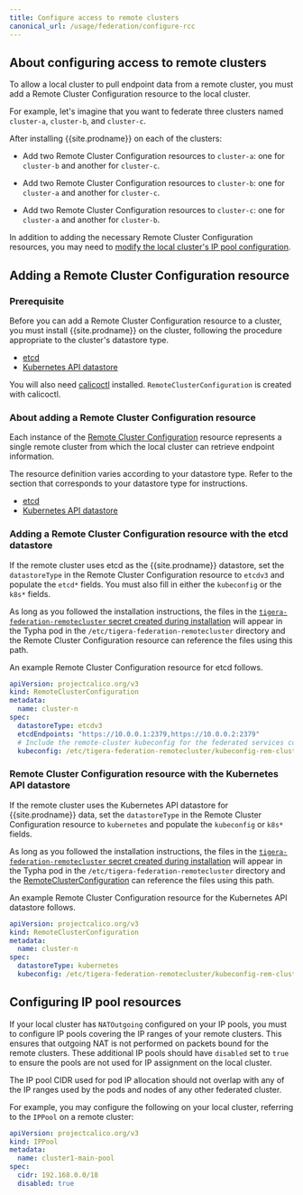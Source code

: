 ```yaml
---
title: Configure access to remote clusters
canonical_url: /usage/federation/configure-rcc
---
```


## About configuring access to remote clusters

To allow a local cluster to pull endpoint data from a remote cluster, you must add a Remote Cluster
Configuration resource to the local cluster.

For example, let's imagine that you want to federate three clusters named `cluster-a`, `cluster-b`,
and `cluster-c`.

After installing {{site.prodname}} on each of the clusters:

- Add two Remote Cluster Configuration resources to `cluster-a`: one for `cluster-b` and another
  for `cluster-c`.

- Add two Remote Cluster Configuration resources to `cluster-b`: one for `cluster-a` and another
  for `cluster-c`.

- Add two Remote Cluster Configuration resources to `cluster-c`: one for `cluster-a` and another
  for `cluster-b`.

In addition to adding the necessary Remote Cluster Configuration resources, you may need to
[modify the local cluster's IP pool configuration](#configuring-ip-pool-resources).

## Adding a Remote Cluster Configuration resource

### Prerequisite

Before you can add a Remote Cluster Configuration resource to a cluster, you must
install {{site.prodname}} on the cluster, following the procedure appropriate to the
cluster's datastore type.
- [etcd]({{site.baseurl}}/reference/other-install-methods/kubernetes/installation/calico#installing-with-federation-using-etcd)
- [Kubernetes API datastore]({{site.baseurl}}/reference/other-install-methods/kubernetes/installation/calico#installing-with-federation-using-kubernetes-api-datastore)

You will also need [calicoctl]({{site.baseurl}}/getting-started/calicoctl/install) installed. `RemoteClusterConfiguration` is created with calicoctl.

### About adding a Remote Cluster Configuration resource

Each instance of the [Remote Cluster Configuration]({{site.baseurl}}/reference/resources/remoteclusterconfiguration)
resource represents a single remote cluster from which the local cluster can retrieve endpoint information.

The resource definition varies according to your datastore type. Refer to the section that corresponds to your datastore
type for instructions.
- [etcd](#adding-a-remote-cluster-configuration-resource-with-the-etcd-datastore)
- [Kubernetes API datastore](#remote-cluster-configuration-resource-with-the-kubernetes-api-datastore)

### Adding a Remote Cluster Configuration resource with the etcd datastore

If the remote cluster uses etcd as the {{site.prodname}} datastore, set the `datastoreType` in the Remote Cluster Configuration
resource to `etcdv3` and populate the `etcd*` fields. You must also fill in either the `kubeconfig` or the `k8s*` fields.

As long as you followed the installation instructions, the files in the
[`tigera-federation-remotecluster` secret created during installation]({{site.baseurl}}/reference/other-install-methods/kubernetes/installation/calico#installing-with-federation-using-etcd)
will appear in the Typha pod in the `/etc/tigera-federation-remotecluster` directory and
the Remote Cluster Configuration resource can reference the files using this path.

An example Remote Cluster Configuration resource for etcd follows.

```yaml
apiVersion: projectcalico.org/v3
kind: RemoteClusterConfiguration
metadata:
  name: cluster-n
spec:
  datastoreType: etcdv3
  etcdEndpoints: "https://10.0.0.1:2379,https://10.0.0.2:2379"
  # Include the remote-cluster kubeconfig for the federated services controller
  kubeconfig: /etc/tigera-federation-remotecluster/kubeconfig-rem-cluster-n
```

### Remote Cluster Configuration resource with the Kubernetes API datastore

If the remote cluster uses the Kubernetes API datastore for {{site.prodname}} data,
set the `datastoreType` in the Remote Cluster Configuration resource
to `kubernetes` and populate the `kubeconfig` or `k8s*` fields.

As long as you followed the installation instructions, the files in the
[`tigera-federation-remotecluster` secret created during installation]({{site.baseurl}}/reference/other-install-methods/kubernetes/installation/calico#installing-with-federation-using-kubernetes-api-datastore)
will appear in the Typha pod in the `/etc/tigera-federation-remotecluster` directory and the [RemoteClusterConfiguration]({{site.baseurl}}/reference/resources/remoteclusterconfiguration)
can reference the files using this path.

An example Remote Cluster Configuration resource for the Kubernetes API datastore follows.

```yaml
apiVersion: projectcalico.org/v3
kind: RemoteClusterConfiguration
metadata:
  name: cluster-n
spec:
  datastoreType: kubernetes
  kubeconfig: /etc/tigera-federation-remotecluster/kubeconfig-rem-cluster-n
```

## Configuring IP pool resources

If your local cluster has `NATOutgoing` configured on your IP pools, you must to configure IP pools covering the IP ranges
of your remote clusters. This ensures that outgoing NAT is not performed on packets bound for the remote clusters. These additional
IP pools should have `disabled` set to `true` to ensure the pools are not used for IP assignment on the local cluster.

The IP pool CIDR used for pod IP allocation should not overlap with any of the IP ranges used by the pods and nodes of any
other federated cluster.

For example, you may configure the following on your local cluster, referring to the `IPPool` on a remote cluster:

```yaml
apiVersion: projectcalico.org/v3
kind: IPPool
metadata:
  name: cluster1-main-pool
spec:
  cidr: 192.168.0.0/18
  disabled: true
```
